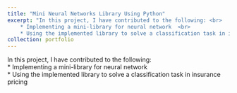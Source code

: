 ```yaml
---
title: "Mini Neural Networks Library Using Python"
excerpt: "In this project, I have contributed to the following: <br>
    * Implementing a mini-library for neural network  <br>
    * Using the implemented library to solve a classification task in insurance pricing <br>"
collection: portfolio
---
```



In this project, I have contributed to the following: <br>
    * Implementing a mini-library for neural network  <br>
    * Using the implemented library to solve a classification task in insurance pricing <br>